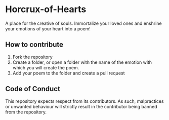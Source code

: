 # Horcrux-of-Hearts
A place for the creative of souls. Immortalize your loved ones and enshrine your emotions of your heart into a poem! 

## How to contribute
<ol>
  <li>Fork the repository
  <li>Create a folder, or open a folder with the name of the emotion with which you will create the poem.
  <li>Add your poem to the folder and create a pull request
</ol>

## Code of Conduct
This repository expects respect from its contributors. As such, malpractices or unwanted behaviour will strictly result in the contributor being banned from the repository.
